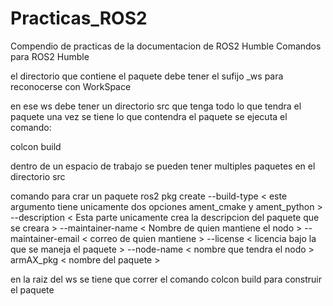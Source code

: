 # Practicas_ROS2
Compendio de practicas de la documentacion de ROS2 Humble
Comandos para ROS2 Humble

el directorio que contiene el paquete debe tener el sufijo _ws para reconocerse con WorkSpace

en ese ws debe tener un directorio src que tenga todo lo que tendra el paquete
una vez se tiene lo que contendra el paquete se ejecuta el comando:

colcon build

dentro de un espacio de trabajo se pueden tener multiples paquetes en el directorio src

comando para crar un paquete
ros2 pkg create 
--build-type < este argumento tiene unicamente dos opciones ament_cmake y ament_python >
--description < Esta parte unicamente crea la descripcion del paquete que se creara > 
--maintainer-name < Nombre de quien mantiene el nodo > 
--maintainer-email < correo de quien mantiene > 
--license < licencia bajo la que se maneja el paquete > 
--node-name < nombre que tendra el nodo > 
armAX_pkg < nombre del paquete >


en la raiz del ws se tiene que correr el comando 
colcon build para construir el paquete


